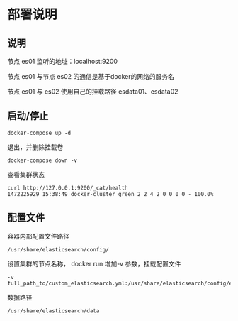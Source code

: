 
# 部署说明

## 说明
节点 es01 监听的地址：localhost:9200

节点 es01 与节点 es02 的通信是基于docker的网络的服务名

节点 es01 与 es02 使用自己的挂载路径 esdata01、esdata02 


## 启动/停止
```shell
docker-compose up -d
```

退出，并删除挂载卷
```shell
docker-compose down -v
```

查看集群状态
```shell
curl http://127.0.0.1:9200/_cat/health
1472225929 15:38:49 docker-cluster green 2 2 4 2 0 0 0 0 - 100.0%
```

## 配置文件
容器内部配置文件路径
```shell
/usr/share/elasticsearch/config/
```

设置集群的节点名称，
docker run 增加-v 参数，挂载配置文件
```shell
-v full_path_to/custom_elasticsearch.yml:/usr/share/elasticsearch/config/elasticsearch.yml
```

数据路径
```shell
/usr/share/elasticsearch/data
```

